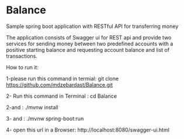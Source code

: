 # Balance
Sample spring boot application with RESTful API for transferring money

The application consists of Swagger ui for REST api and provide two services for sending money between two predefined accounts with a positive starting balance and requesting account balance and list of transactions.

How to run it: 

 
1-please run this command in termial:
git clone https://github.com/mdzebardast/Balance.git

2- Run this command in Terminal :
cd Balance

2-and :
./mvnw install

3- and :
./mvnw spring-boot:run

4- open this url in a Browser: 
http://localhost:8080/swagger-ui.html
